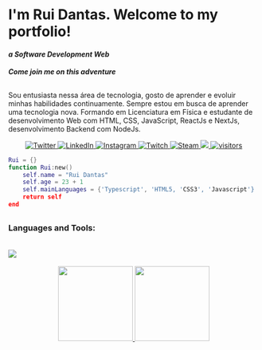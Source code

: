 # I'm Rui Dantas. Welcome to my portfolio!
#### *a Software Development Web*
***Come join me on this adventure***
##
Sou entusiasta nessa área de tecnologia, gosto de aprender e evoluir minhas habilidades continuamente. Sempre estou em busca de aprender uma tecnologia nova.
Formando em Licenciatura em Física e estudante de desenvolvimento Web com HTML, CSS, JavaScript, ReactJs e NextJs, desenvolvimento Backend com NodeJs.





<div align="center">
  <a href="https://twitter.com/ruydantass" target="_blank">
    <img src="https://img.shields.io/badge/-Twitter-1ca0f1?style=flat-square&labelColor=1ca0f1&logo=twitter&logoColor=white&link=https://twitter.com/siul_manfroni" alt="Twitter" />
  </a>
    
  <a href="https://www.linkedin.com/in/ruidantasleitefh/" target="_blank">
    <img src="https://img.shields.io/badge/LinkedIn-%230077B5.svg?&style=flat-square&logo=linkedin&logoColor=white" alt="LinkedIn">
  </a>
  
  <a href="https://www.instagram.com/_ruidantas/" target="_blank">
    <img src="https://img.shields.io/badge/Instagram-%23E4405F.svg?&style=flat-square&logo=instagram&logoColor=white" alt="Instagram">
  </a>
  
  <a href="https://www.twitch.tv/azzuy_" target="_blank">
    <img src="https://img.shields.io/badge/Twitch-9146FF.svg?&style=flat-square&logo=twitch&logoColor=white" alt="Twitch">
  </a>
  
  <a href="https://steamcommunity.com/id//" target="_blank">
    <img src="https://img.shields.io/badge/Steam-000000.svg?&style=flat-square&logo=steam&logoColor=white" alt="Steam">
  </a>
  <a href="mailto:ruifisicauesb@hotmail.com" target="_blank">
  <img src="https://img.shields.io/badge/-Outlook-8752CC?style=flat&logo=Outlook&logoColor=white">
  <img alt="visitors" src="https://visitor-badge.glitch.me/badge?page_id=ruidantas" />

</div>

```lua
Rui = {}
function Rui:new()
    self.name = "Rui Dantas"
    self.age = 23 + 1
    self.mainLanguages = {'Typescript', 'HTML5, 'CSS3', 'Javascript'}
    return self
end
```
  ##

<h3 align="left">Languages and Tools:</h3>
  <div style="display: inline_block"><br>
	<img src="https://skillicons.dev/icons?i=git,github,html,css,js,react,redux,jest,docker,mysql,nodejs,ts" />
<div> <br/>
<div align="center">
  <a href="https://github.com/eemr3">
  <img height="150em" src="https://github-readme-stats.vercel.app/api?username=ruidantas&show_icons=true&theme=dracula&include_all_commits=true&count_private=true"/>
  <img height="150em" src="https://github-readme-stats.vercel.app/api/top-langs/?username=ruidantas&layout=compact&langs_count=7&theme=dracula"/>
</div><br/>
 
